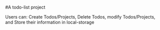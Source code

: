 #A todo-list project 

Users can: 
Create Todos/Projects, 
Delete Todos, modify Todos/Projects, 
and Store their information in local-storage


